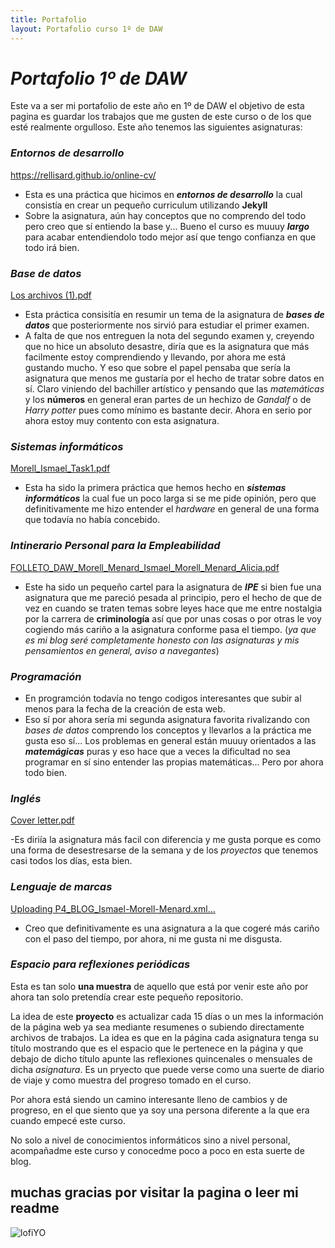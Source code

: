 ```yaml
---
title: Portafolio
layout: Portafolio curso 1º de DAW
---
```

# _Portafolio 1º de DAW_ #

Este va a ser mi portafolio de este año en 1º de DAW el objetivo de esta pagina es guardar los trabajos que me gusten de este curso
o de los que esté realmente orgulloso.
Este año tenemos las siguientes asignaturas:

### _Entornos de desarrollo_ ###

https://rellisard.github.io/online-cv/
- Esta es una práctica que hicimos en **_entornos de desarrollo_** la cual consistía en crear un pequeño curriculum utilizando **Jekyll**
- Sobre la asignatura, aún hay conceptos que no comprendo del todo pero creo que sí entiendo la base y...
Bueno el curso es muuuy **_largo_** para acabar entendiendolo todo mejor así que tengo confianza en que todo irá bien.

### _Base de datos_ ###

[Los archivos (1).pdf](https://github.com/user-attachments/files/17894065/Los.archivos.1.pdf)
- Esta práctica consisitía en resumir un tema de la asignatura de **_bases de datos_** que posteriormente nos sirvió para estudiar el primer examen.
- A falta de que nos entreguen la nota del segundo examen y, creyendo que no hice un absoluto desastre, diría que es la asignatura que más facilmente
estoy comprendiendo y llevando, por ahora me está gustando mucho. Y eso que sobre el papel pensaba que sería la asignatura que menos me gustaría por el hecho de tratar sobre datos en sí.
Claro viniendo del bachiller artístico y pensando que las _matemáticas_ y los **números** en general eran partes de un hechizo de _Gandalf_ o de _Harry potter_
pues como mínimo es bastante decir.
Ahora en serio por ahora estoy muy contento con esta asignatura.

### _Sistemas informáticos_ ###

[Morell_Ismael_Task1.pdf](https://github.com/user-attachments/files/17894067/Morell_Ismael_Task1.pdf)
- Esta ha sido la primera práctica que hemos hecho en **_sistemas informáticos_** la cual fue un poco larga si se me pide opinión,
pero que definitivamente me hizo entender el _hardware_ en general de una forma que todavía no había concebido.

### _Intinerario Personal para la Empleabilidad_ ###

[FOLLETO_DAW_Morell_Menard_Ismael_Morell_Menard_Alicia.pdf](https://github.com/user-attachments/files/17894070/FOLLETO_DAW_Morell_Menard_Ismael_Morell_Menard_Alicia.pdf)

- Este ha sido un pequeño cartel para la asignatura de **_IPE_** si bien fue una asignatura que me pareció pesada al principio,
pero el hecho de que de vez en cuando se traten temas sobre leyes hace que me entre nostalgia por la carrera de **criminología**
así que por unas cosas o por otras le voy cogiendo más cariño a la asignatura conforme pasa el tiempo.
(_ya que es mi blog seré completamente honesto con las asignaturas y mis pensamientos en general, aviso a navegantes_)

### _Programación_ ###

- En programción todavía no tengo codigos interesantes que subir al menos para la fecha de la creación de esta web.
- Eso sí por ahora sería mi segunda asignatura favorita rivalizando con _bases de datos_ comprendo los conceptos y llevarlos a la práctica me gusta eso sí...
Los problemas en general están muuuy orientados a las **_matemágicas_** puras y eso hace que a veces la dificultad no sea programar en sí
sino entender las propias matemáticas... Pero por ahora todo bien.

### _Inglés_ ### 

[Cover letter.pdf](https://github.com/user-attachments/files/17894083/Cover.letter.pdf)

-Es diriía la asignatura más facil con diferencia y me gusta porque es como una forma de desestresarse de la semana y de los _proyectos_ 
que tenemos casi todos los días, esta bien.

### _Lenguaje de marcas_ ### 

[Uploading P4_BLOG_Ismael-Morell-Menard.xml…]()
- Creo que definitivamente es una asignatura a la que cogeré más cariño con el paso del tiempo, por ahora, ni me gusta ni me disgusta.
  
### _Espacio para reflexiones periódicas_ ###

Esta es tan solo **una muestra** de aquello que está por venir este año por ahora tan solo pretendía crear este pequeño repositorio. 

La idea de este **proyecto** es actualizar cada 15 días o un mes la información de la página web ya sea mediante resumenes o subiendo directamente archivos de trabajos.
La idea es que en la página cada asignatura tenga su título mostrando que es el espacio que le pertenece en la página y que debajo de dicho título
apunte las reflexiones quincenales o mensuales de dicha _asignatura_.
Es un pryecto que puede verse como una suerte de diario de viaje y como muestra del progreso tomado en el curso.

Por ahora está siendo un camino interesante lleno de cambios y de progreso, en el que siento que ya soy una persona diferente a la que era cuando empecé este curso.

No solo a nivel de conocimientos informáticos sino a nivel personal, acompañadme este curso y conocedme poco a poco en esta suerte de blog.
## muchas gracias por visitar la pagina o leer mi readme ##
![lofiYO](https://github.com/user-attachments/assets/3bdb0521-5f96-4eed-8b8a-9023dffa684a)


